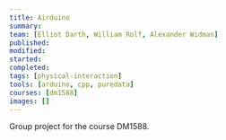 ```yaml
---
title: Airduino
summary:
team: [Elliot Darth, William Rolf, Alexander Widman]
published:
modified:
started:
completed:
tags: [physical-interaction]
tools: [arduino, cpp, puredata]
courses: [dm1588]
images: []
---
```


Group project for the course DM1588.
